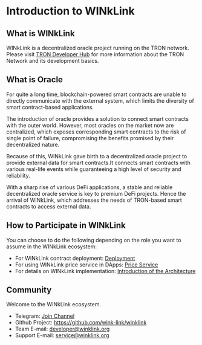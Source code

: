 # Introduction to WINkLink

## What is WINkLink

WINkLink is a decentralized oracle project running on the TRON network. Please visit [TRON Developer Hub](https://cn.developers.tron.network/) for more information about the TRON Network and its development basics.

## What is Oracle

For quite a long time, blockchain-powered smart contracts are unable to directly communicate with the external system, which limits the diversity of smart contract-based applications.

The introduction of oracle provides a solution to connect smart contracts with the outer world. However, most oracles on the market now are centralized, which exposes corresponding smart contracts to the risk of single point of failure, compromising the benefits promised by their decentralized nature.

Because of this, WINkLink gave birth to a decentralized oracle project to provide external data for smart contracts.It connects smart contracts with various real-life events while guaranteeing a high level of security and reliability.

With a sharp rise of various DeFi applications, a stable and reliable decentralized oracle service is key to premium DeFi projects. Hence the arrival of WINkLink, which addresses the needs of TRON-based smart contracts to access external data.

## How to Participate in WINkLink

You can choose to do the following depending on the role you want to assume in the WINkLink ecosystem:

- For WINkLink contract deployment: [Deployment](./deploy.md)
- For using WINkLink price service in DApps: [Price Service](./pricing.md)
- For details on WINkLink implementation: [Introduction of the Architecture](./architecture.md)

## Community

Welcome to the WINkLink ecosystem.

- Telegram: [Join Channel](https://t.me/joinchat/PDRBbhkNbOJd_6DJS4lRoA)
- Github Project: <https://github.com/wink-link/winklink>
- Team E-mail: <developer@winklink.org>
- Support E-mail: <service@winklink.org>
